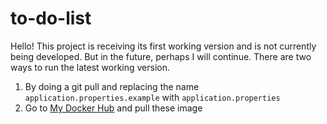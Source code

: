 # to-do-list

Hello! This project is receiving its first working version and is not currently being developed.
But in the future, perhaps I will continue.
There are two ways to run the latest working version.
1) By doing a git pull and replacing the name `application.properties.example` with `application.properties`
2) Go to [My Docker Hub](https://hub.docker.com/repository/docker/leonid06/todolist/general) and pull these image
